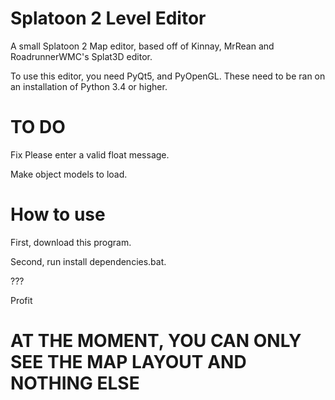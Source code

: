 # Splatoon 2 Level Editor
A small Splatoon 2 Map editor, based off of Kinnay, MrRean and RoadrunnerWMC's Splat3D editor.

To use this editor, you need PyQt5, and PyOpenGL. These need to be ran on an installation of Python 3.4 or higher.

# TO DO

Fix Please enter a valid float message.

Make object models to load.

# How to use
First, download this program. 

Second, run install dependencies.bat.

???

Profit

# AT THE MOMENT, YOU CAN ONLY SEE THE MAP LAYOUT AND NOTHING ELSE
